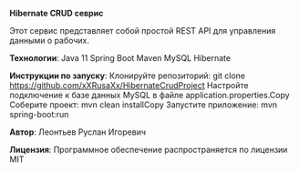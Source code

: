 **Hibernate CRUD севрис**

Этот сервис представляет собой простой REST API для управления данными о рабочих.

**Технологии**:
Java 11
Spring Boot
Maven
MySQL
Hibernate

**Инструкции по запуску**:
Клонируйте репозиторий: git clone https://github.com/xXRusaXx/HibernateCrudProject 
Настройте подключение к базе данных MySQL в файле application.properties.Copy
Соберите проект: mvn clean installCopy
Запустите приложение: mvn spring-boot:run

**Автор**:
Леонтьев Руслан Игоревич

**Лицензия**:
Программное обеспечение распространяется по лицензии MIT